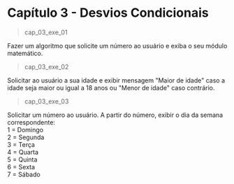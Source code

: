 <h1>Capítulo 3 - Desvios Condicionais</h1>

>cap_03_exe_01

Fazer um algoritmo que solicite um número ao usuário e exiba o seu módulo matemático.

>cap_03_exe_02

Solicitar ao usuário a sua idade e exibir mensagem "Maior de idade" caso a idade seja maior ou igual a 18 anos ou "Menor de idade" caso contrário.

>cap_03_exe_03

Solicitar um número ao usuário. A partir do número, exibir o dia da semana correspondente:
<br>1 = Domingo
<br>2 = Segunda
<br>3 = Terça
<br>4 = Quarta
<br>5 = Quinta
<br>6 = Sexta
<br>7 = Sábado
